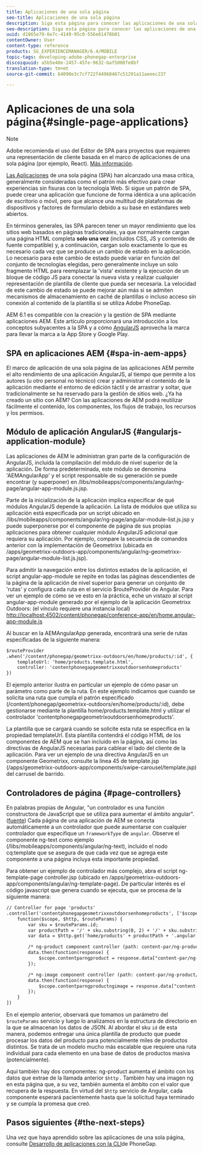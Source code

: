 ```yaml
---
title: Aplicaciones de una sola página
seo-title: Aplicaciones de una sola página
description: Siga esta página para conocer las aplicaciones de una sola página, es decir, puede crear una aplicación que funcione de forma idéntica a una aplicación de escritorio o móvil.
seo-description: Siga esta página para conocer las aplicaciones de una sola página, es decir, puede crear una aplicación que funcione de forma idéntica a una aplicación de escritorio o móvil.
uuid: d1865e79-6e7c-4149-95c0-556e61478b01
contentOwner: User
content-type: reference
products: SG_EXPERIENCEMANAGER/6.4/MOBILE
topic-tags: developing-adobe-phonegap-enterprise
discoiquuid: a5b5e40e-2457-45fe-9632-baf5008fe8bf
translation-type: tm+mt
source-git-commit: 64090e3c7cf722f44968467c51291a11aeeec237

---
```



# Aplicaciones de una sola página{#single-page-applications}

>[!NOTE]
>
>Adobe recomienda el uso del Editor de SPA para proyectos que requieren una representación de cliente basada en el marco de aplicaciones de una sola página (por ejemplo, React). [Más información](/help/sites-developing/spa-overview.md).

[Las Aplicaciones](https://en.wikipedia.org/wiki/Single-page_application) de una sola página (SPA) han alcanzado una masa crítica, generalmente consideradas como el patrón más efectivo para crear experiencias sin fisuras con la tecnología Web. Si sigue un patrón de SPA, puede crear una aplicación que funcione de forma idéntica a una aplicación de escritorio o móvil, pero que alcance una multitud de plataformas de dispositivos y factores de formulario debido a su base en estándares web abiertos.

En términos generales, las SPA parecen tener un mayor rendimiento que los sitios web basados en páginas tradicionales, ya que normalmente cargan una página HTML completa **solo una vez** (incluidos CSS, JS y contenido de fuente compatible) y, a continuación, cargan solo exactamente lo que es necesario cada vez que se produce un cambio de estado en la aplicación. Lo necesario para este cambio de estado puede variar en función del conjunto de tecnologías elegidas, pero generalmente incluye un solo fragmento HTML para reemplazar la &#39;vista&#39; existente y la ejecución de un bloque de código JS para conectar la nueva vista y realizar cualquier representación de plantilla de cliente que pueda ser necesaria. La velocidad de este cambio de estado se puede mejorar aún más si se admiten mecanismos de almacenamiento en caché de plantillas o incluso acceso sin conexión al contenido de la plantilla si se utiliza Adobe PhoneGap.

AEM 6.1 es compatible con la creación y la gestión de SPA mediante aplicaciones AEM. Este artículo proporcionará una introducción a los conceptos subyacentes a la SPA y a cómo [AngularJS](https://angularjs.org/) aprovecha la marca para llevar la marca a la App Store y Google Play.

## SPA en aplicaciones AEM {#spa-in-aem-apps}

El marco de aplicación de una sola página de las aplicaciones AEM permite el alto rendimiento de una aplicación AngularJS, al tiempo que permite a los autores (u otro personal no técnico) crear y administrar el contenido de la aplicación mediante el entorno de edición táctil y de arrastrar y soltar, que tradicionalmente se ha reservado para la gestión de sitios web. ¿Ya ha creado un sitio con AEM? Con las aplicaciones de AEM podrá reutilizar fácilmente el contenido, los componentes, los flujos de trabajo, los recursos y los permisos.

## Módulo de aplicación AngularJS {#angularjs-application-module}

Las aplicaciones de AEM le administran gran parte de la configuración de AngularJS, incluida la compilación del módulo de nivel superior de la aplicación. De forma predeterminada, este módulo se denomina &#39;AEMAngularApp&#39; y el script responsable de su generación se puede encontrar (y superponer) en /libs/mobileapps/components/angular/ng-page/angular-app-module.js.jsp.

Parte de la inicialización de la aplicación implica especificar de qué módulos AngularJS depende la aplicación. La lista de módulos que utiliza su aplicación está especificada por un script ubicado en /libs/mobileapps/components/angular/ng-page/angular-module-list.js.jsp y puede superponerse por el componente de página de sus propias aplicaciones para obtener cualquier módulo AngularJS adicional que requiera su aplicación. Por ejemplo, compare la secuencia de comandos anterior con la implementación de Geometrixx (ubicada en /apps/geometrixx-outdoors-app/components/angular/ng-geometrixx-page/angular-module-list.js.jsp).

Para admitir la navegación entre los distintos estados de la aplicación, el script angular-app-module se repite en todas las páginas descendientes de la página de la aplicación de nivel superior para generar un conjunto de &#39;rutas&#39; y configura cada ruta en el servicio $routeProvider de Angular. Para ver un ejemplo de cómo se ve esto en la práctica, eche un vistazo al script angular-app-module generado por el ejemplo de la aplicación Geometrixx Outdoors: (el vínculo requiere una instancia local) [http://localhost:4502/content/phonegap/conference-app/en/home.angular-app-module.js](http://localhost:4502/content/phonegap/conference-app/en/home.angular-app-module.js)

Al buscar en la AEMAngularApp generada, encontrará una serie de rutas especificadas de la siguiente manera:

```xml
$routeProvider
.when('/content/phonegap/geometrixx-outdoors/en/home/products/:id', {
    templateUrl: 'home/products.template.html',
    controller: 'contentphonegapgeometrixxoutdoorsenhomeproducts'
})
```

El ejemplo anterior ilustra en particular un ejemplo de cómo pasar un parámetro como parte de la ruta. En este ejemplo indicamos que cuando se solicita una ruta que cumpla el patrón especificado (/content/phonegap/geometrixx-outdoors/en/home/products/:id), debe gestionarse mediante la plantilla home/products.template.html y utilizar el controlador &#39;contentphonegapgeometrixoutdoorsenhomeproducts&#39;.

La plantilla que se cargará cuando se solicite esta ruta se especifica en la propiedad templateUrl. Esta plantilla contendrá el código HTML de los componentes de AEM que se han incluido en la página, así como las directivas de AngularJS necesarias para cablear el lado del cliente de la aplicación. Para ver un ejemplo de una directiva AngularJS en un componente Geometrixx, consulte la línea 45 de template.jsp (/apps/geometrixx-outdoors-app/components/swipe-carousel/template.jsp) del carrusel de barrido.

## Controladores de página {#page-controllers}

En palabras propias de Angular, &quot;un controlador es una función constructora de JavaScript que se utiliza para aumentar el ámbito angular&quot;. ([fuente](https://docs.angularjs.org/guide/controller)) Cada página de una aplicación de AEM se conecta automáticamente a un controlador que puede aumentarse con cualquier controlador que especifique un `frameworkType` de `angular`. Observe el componente ng-text como ejemplo (/libs/mobileapps/components/angular/ng-text), incluido el nodo cq:template que se asegura de que cada vez que se agrega este componente a una página incluya esta importante propiedad.

Para obtener un ejemplo de controlador más complejo, abra el script ng-template-page controller.jsp (ubicado en /apps/geometrixx-outdoors-app/components/angular/ng-template-page). De particular interés es el código javascript que genera cuando se ejecuta, que se procesa de la siguiente manera:

```xml
// Controller for page 'products'
.controller('contentphonegapgeometrixxoutdoorsenhomeproducts', ['$scope', '$http', '$routeParams',
    function($scope, $http, $routeParams) {
        var sku = $routeParams.id;
        var productPath = '/' + sku.substring(0, 2) + '/' + sku.substring(0, 4) + '/' + sku;
        var data = $http.get('home/products' + productPath + '.angular.json' + cacheKiller);

        /* ng-product component controller (path: content-par/ng-product) */
        data.then(function(response) {
            $scope.contentparngproduct = response.data["content-par/ng-product"].items;
        });

        /* ng-image component controller (path: content-par/ng-product/ng-image) */
        data.then(function(response) {
            $scope.contentparngproductngimage = response.data["content-par/ng-product/ng-image"].items;
        });
    }
])
```

En el ejemplo anterior, observará que tomamos un parámetro del `$routeParams` servicio y luego lo analizamos en la estructura de directorio en la que se almacenan los datos de JSON. Al abordar el sku `id` de esta manera, podemos entregar una única plantilla de producto que puede procesar los datos del producto para potencialmente miles de productos distintos. Se trata de un modelo mucho más escalable que requiere una ruta individual para cada elemento en una base de datos de productos masiva (potencialmente).

Aquí también hay dos componentes: ng-product aumenta el ámbito con los datos que extrae de la llamada anterior `$http` . También hay una imagen ng en esta página que, a su vez, también aumenta el ámbito con el valor que recupera de la respuesta. En virtud del `$http` servicio de Angular, cada componente esperará pacientemente hasta que la solicitud haya terminado y se cumpla la promesa que creó.

## Pasos siguientes {#the-next-steps}

Una vez que haya aprendido sobre las aplicaciones de una sola página, consulte [Desarrollo de aplicaciones con la CLI](/help/mobile/phonegap-apps-pg-cli.md)de PhoneGap.
